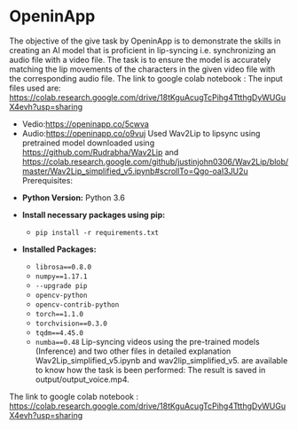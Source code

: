 # OpeninApp
The objective of the give task by OpeninApp is to demonstrate the skills in creating an AI model that is proficient in lip-syncing i.e. synchronizing an audio file with a video file. The task is to ensure the model is accurately matching the lip movements of the characters in the given video file with the corresponding audio file.
The link to google colab notebook :
The input files used are: https://colab.research.google.com/drive/18tKguAcugTcPihg4TtthgDyWUGuX4evh?usp=sharing
* Vedio:https://openinapp.co/5cwva
* Audio:https://openinapp.co/o9vuj
Used Wav2Lip to lipsync using pretrained model downloaded using https://github.com/Rudrabha/Wav2Lip and https://colab.research.google.com/github/justinjohn0306/Wav2Lip/blob/master/Wav2Lip_simplified_v5.ipynb#scrollTo=Qgo-oaI3JU2u
Prerequisites:

- **Python Version:** Python 3.6

- **Install necessary packages using pip:**
  - `pip install -r requirements.txt`

- **Installed Packages:**
  - `librosa==0.8.0`
  - `numpy==1.17.1`
  - `--upgrade pip`
  - `opencv-python`
  - `opencv-contrib-python`
  - `torch==1.1.0`
  - `torchvision==0.3.0`
  - `tqdm==4.45.0`
  - `numba==0.48`
Lip-syncing videos using the pre-trained models (Inference) and two other files in detailed explanation Wav2Lip_simplified_v5.ipynb and wav2lip_simplified_v5. are available to know how the task is been performed: The result is saved in output/output_voice.mp4.

The link to google colab notebook : https://colab.research.google.com/drive/18tKguAcugTcPihg4TtthgDyWUGuX4evh?usp=sharing
